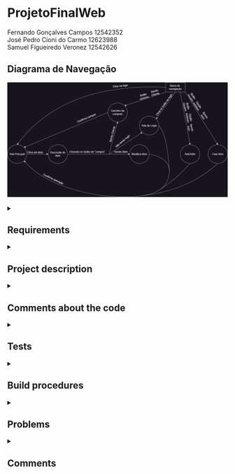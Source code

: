 # ProjetoFinalWeb

Fernando Gonçalves Campos 12542352 <br>
José Pedro Cioni do Carmo 12623988 <br>
Samuel Figueiredo Veronez 12542626

## Diagrama de Navegação

![alt text](https://github.com/Fernando-Goncalves-Campos/ProjetoFinalWeb/blob/main/Diagrama.png?raw=true)


<!--Requirements-->
<details>
<summary>
  
## Requirements
  
</summary>
  
  ### New Requirements
  
  1. Button to change the page color(Dark mode) <br>

  ### Basis Requirements

  2. The system must have 2 types of users: Clients and Administrators<br>

  3. Administrators are responsible for registering/managing administrators, customers, and products/services provided. The application already comes with an account admin with password admin.<br>

  4. Customers are users who access the system to buy products/services.<br>

  5. The admin record includes, at least: name, id, phone, email.<br>

  6. Each customer's record includes, at least: name, id, address, phone, email<br>

  7. Product/services records include, at least: name, id, photo, description, price, quantity (in stock), quantity sold.<br>

  8. Your store may sell products, services or both (you decide)<br>

  9. Selling Products (or services): Products are selected, their quantity chosen, and are included in a cart. Products are purchased using a credit card number (any number is accepted by the system). The quantity of product sold is subtracted from the quantity in stock and added to the quantity sold. Carts are emptied only on payment or by customers.<br>

  10. Product/Service Management: Administrators can create/update/read/delete (crud) new products and services. For example, they can change the stock quantity.<br>

  11. Your functionality: Create a functionality that is specific to your application. It does not have to be something complicated. For instance, if you are selling cars, you may allow users to use an accelerator to hear how each car engine roars up and down.<br>
  
  12. The system must provide accessibility requirements and provide good usability. The system must be responsive, meaning that it should complete assigned tasks within a reasonable time.<br>

</details>

<!--Project description-->
<details>
<summary>

## Project description

</summary>
  
  1. Os arquivos .css utilizam como cor uma váriavel, que é decidida que pode ter seu valor "invertido" utilizando o botão de Dark Mode

</details>

<!--Comments about the code-->
<details>
<summary>

## Comments about the code

</summary>

O método utilizado para passagem de estados entre as diferentes páginas do site não é ideal para projetos grandes, por questões de performance e de manutenção,
mas como o projeto é pequeno, passar todos os estados juntos facilita debugar o código e para fazer modificações

</details>

<!--Tests-->
<details>
<summary>

## Tests

</summary>

### Test plan

### Test results

</details>

<!--Build procedures-->
<details>
<summary>

## Build procedures

</summary>

É preciso ter o node.js instalado (eu acho): https://nodejs.org/en
a versão utilizada foi a 18.16

Para abrir o site, deve-se abrir o diretório do react (lojaonline) no terminal e rodar o comando "npm start".

</details>

<!--Problems-->
<details>
<summary>

## Problems

</summary>

</details>

<!--Comments-->
<details>
<summary>

## Comments

</summary>

Caso se deseje verificar os estados do site pode-se alterar o tema, além de alterar o tema o botão também irá imprimir o objeto que salva os estados no console.

</details>
